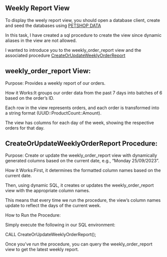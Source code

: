 
## Weekly Report View

To display the weely report view, you should open a database client, create and seed the databases using [PETSHOP DATA](https://github.com/Medsek233/Buckhill-SE-Task/blob/main/SQL%20Queries%20and%20Helpers/1-2.%20WEEKLY%20ORDERS/ENV/db_data.sql)

In this task, I have created a sql procedure to create the view since dynamic aliases in the view are not allowed. 


I wanted to introduce you to the weekly_order_report view and the associated procedure [CreateOrUpdateWeeklyOrderReport](https://github.com/Medsek233/Buckhill-SE-Task/blob/main/SQL%20Queries%20and%20Helpers/1-3.%20WEEKLY%20REPORT/CreateOrUpdateWeeklyOrderReport.sql)
## weekly_order_report View:

   Purpose: Provides a weekly report of our orders.

   How it Works:It groups our order data from the past 7 days into batches of 6 based on the order’s ID.

   Each row in the view represents orders, and each order is transformed into a string format (UUID::ProductCount::Amount).

   The view has columns for each day of the week, showing the respective orders for that day.
## CreateOrUpdateWeeklyOrderReport Procedure:
   Purpose: Create or update the weekly_order_report view with dynamically generated columns based on the current date, e.g., “Monday 25/09/2023”.

   How it Works:First, it determines the formatted column names based on the current date.

   Then, using dynamic SQL, it creates or updates the weekly_order_report view with the appropriate column names.

   This means that every time we run the procedure, the view’s column names update to reflect the days of the current week.

   How to Run the Procedure:

   Simply execute the following in our SQL environment:

   CALL CreateOrUpdateWeeklyOrderReport();

   Once you’ve run the procedure, you can query the weekly_order_report view to get the latest weekly report.
